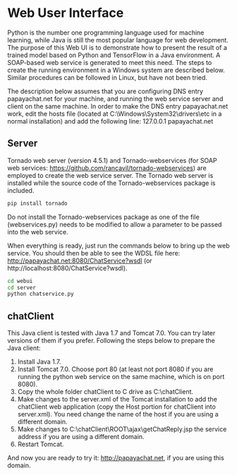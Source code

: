 # Web User Interface

Python is the number one programming language used for machine learning, while Java is still the most popular language for web development. The purpose of this Web UI is to demonstrate how to present the result of a trained model based on Python and TensorFlow in a Java environment. A SOAP-based web service is generated to meet this need. The steps to create the running environment in a Windows system are described below. Similar procedures can be followed in Linux, but have not been tried.

The description below assumes that you are configuring DNS entry papayachat.net for your machine, and running the web service server and client on the same machine. In order to make the DNS entry papayachat.net work, edit the hosts file (located at C:\Windows\System32\drivers\etc in a normal installation) and add the following line:
    127.0.0.1  		papayachat.net

## Server

Tornado web server (version 4.5.1) and Tornado-webservices (for SOAP web services: https://github.com/rancavil/tornado-webservices) are employed to create the web service server. The Tornado web server is installed while the source code of the Tornado-webservices package is included.

```bash
pip install tornado
```

Do not install the Tornado-webservices package as one of the file (webservices.py) needs to be modified to allow a parameter to be passed into the web service.


When everything is ready, just run the commands below to bring up the web service. You should then be able to see the WDSL file here: 
http://papayachat.net:8080/ChatService?wsdl (or http://localhost:8080/ChatService?wsdl).

```bash
cd webui
cd server
python chatservice.py
```

## chatClient

This Java client is tested with Java 1.7 and Tomcat 7.0. You can try later versions of them if you prefer. Following the steps below to prepare the Java client:

1. Install Java 1.7.
2. Install Tomcat 7.0. Choose port 80 (at least not port 8080 if you are running the python web service on the same machine, which is on port 8080).
3. Copy the whole folder chatClient to C drive as C:\chatClient. 
4. Make changes to the server.xml of the Tomcat installation to add the chatClient web application (copy the Host portion for chatClient into server.xml). You need change the name of the host if you are using a different domain.
6. Make changes to C:\chatClient\ROOT\ajax\getChatReply.jsp the service address if you are using a different domain.
7. Restart Tomcat.

And now you are ready to try it: http://papayachat.net, if you are using this domain.
